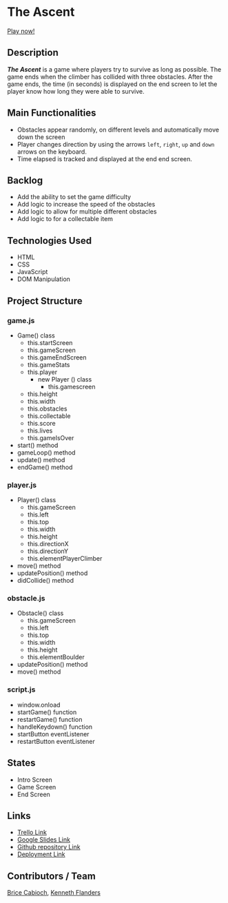 # The Ascent

[Play now!](https://theflanders2.github.io/proj1-the-ascent/)

## Description
***The Ascent*** is a game where players try to survive as long as possible. The game ends when the climber has collided with three obstacles. After the game ends, the time (in seconds) is displayed on the end screen to let the player know how long they were able to survive.

## Main Functionalities
- Obstacles appear randomly, on different levels and automatically move down the screen
- Player changes direction by using the arrows `left`, `right`, `up` and `down` arrows on the keyboard.
- Time elapsed is tracked and displayed at the end end screen.

## Backlog
- Add the ability to set the game difficulty
- Add logic to increase the speed of the obstacles
- Add logic to allow for multiple different obstacles
- Add logic to for a collectable item

## Technologies Used

- HTML
- CSS
- JavaScript
- DOM Manipulation

## Project Structure

### game.js

- Game() class
  - this.startScreen
  - this.gameScreen
  - this.gameEndScreen
  - this.gameStats
  - this.player
    - new Player () class
      - this.gamescreen
  - this.height
  - this.width
  - this.obstacles
  - this.collectable
  - this.score
  - this.lives
  - this.gameIsOver
- start() method
- gameLoop() method
- update() method
- endGame() method

### player.js

- Player() class
  - this.gameScreen
  - this.left
  - this.top
  - this.width
  - this.height
  - this.directionX
  - this.directionY
  - this.elementPlayerClimber
- move() method
- updatePosition() method
- didCollide() method

### obstacle.js

- Obstacle() class
  - this.gameScreen
  - this.left
  - this.top
  - this.width
  - this.height
  - this.elementBoulder
- updatePosition() method
- move() method
<!-- 
### collectable.js

- Collectable() class
  - this.gameScreen
  - this.left
  - this.top
  - this.width
  - this.height
  - this.elementGoat
- updatePosition() method
- move() method -->

### script.js

- window.onload
- startGame() function
- restartGame() function
- handleKeydown() function
- startButton eventListener
- restartButton eventListener

## States

- Intro Screen
- Game Screen
- End Screen

## Links

- [Trello Link](https://trello.com/b/mrn2ZLo1)
- [Google Slides Link](https://docs.google.com/presentation/d/e/2PACX-1vQ4hH55SilmgT_bm-CBjRfk5C8Q61GvYJtxBHxHoFVwNycoPinKGzlR9w-zkHB4X1JSXCvA8C1wftRM/pub?start=false&loop=false&delayms=3000)
- [Github repository Link](https://github.com/theflanders2/proj1-the-ascent)
- [Deployment Link](https://theflanders2.github.io/proj1-the-ascent/)

## Contributors / Team

[Brice Cabioch](https://github.com/Bricebrice), [Kenneth Flanders](https://github.com/theflanders2)
